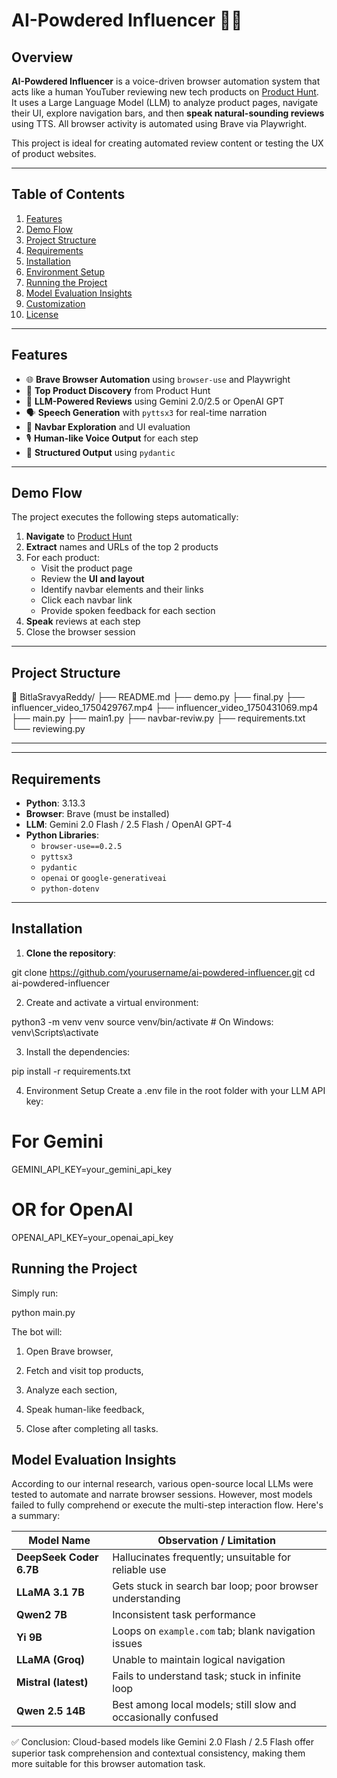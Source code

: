 # AI-Powdered Influencer 🎥🤖

## Overview

**AI-Powdered Influencer** is a voice-driven browser automation system that acts like a human YouTuber reviewing new tech products on [Product Hunt](https://www.producthunt.com/). It uses a Large Language Model (LLM) to analyze product pages, navigate their UI, explore navigation bars, and then **speak natural-sounding reviews** using TTS. All browser activity is automated using Brave via Playwright.

This project is ideal for creating automated review content or testing the UX of product websites.

---

## Table of Contents

1. [Features](#features)
2. [Demo Flow](#demo-flow)
3. [Project Structure](#project-structure)
4. [Requirements](#requirements)
5. [Installation](#installation)
6. [Environment Setup](#environment-setup)
7. [Running the Project](#running-the-project)
8. [Model Evaluation Insights](#model-evaluation-insights)
9. [Customization](#customization)
10. [License](#license)

---

## Features

- 🌐 **Brave Browser Automation** using `browser-use` and Playwright
- 🔎 **Top Product Discovery** from Product Hunt
- 🧠 **LLM-Powered Reviews** using Gemini 2.0/2.5 or OpenAI GPT
- 🗣️ **Speech Generation** with `pyttsx3` for real-time narration
- 🔗 **Navbar Exploration** and UI evaluation
- 🎙️ **Human-like Voice Output** for each step
- 🧾 **Structured Output** using `pydantic`

---

## Demo Flow

The project executes the following steps automatically:

1. **Navigate** to [Product Hunt](https://producthunt.com)
2. **Extract** names and URLs of the top 2 products
3. For each product:
   - Visit the product page
   - Review the **UI and layout**
   - Identify navbar elements and their links
   - Click each navbar link
   - Provide spoken feedback for each section
4. **Speak** reviews at each step
5. Close the browser session

---

## Project Structure

📁 BitlaSravyaReddy/
├── README.md
├── demo.py
├── final.py
├── influencer_video_1750429767.mp4
├── influencer_video_1750431069.mp4
├── main.py
├── main1.py
├── navbar-reviw.py
├── requirements.txt
└── reviewing.py


---


---

## Requirements

- **Python**: 3.13.3
- **Browser**: Brave (must be installed)
- **LLM**: Gemini 2.0 Flash / 2.5 Flash / OpenAI GPT-4
- **Python Libraries**:
  - `browser-use==0.2.5`
  - `pyttsx3`
  - `pydantic`
  - `openai` or `google-generativeai`
  - `python-dotenv`

---

## Installation

1. **Clone the repository**:

git clone https://github.com/yourusername/ai-powdered-influencer.git
cd ai-powdered-influencer


2. Create and activate a virtual environment:

python3 -m venv venv
source venv/bin/activate  # On Windows: venv\Scripts\activate



3. Install the dependencies:
   
pip install -r requirements.txt



4. Environment Setup
Create a .env file in the root folder with your LLM API key:

# For Gemini
GEMINI_API_KEY=your_gemini_api_key

# OR for OpenAI
OPENAI_API_KEY=your_openai_api_key

## Running the Project
Simply run:

python main.py

The bot will:

1. Open Brave browser,

2. Fetch and visit top products,

3. Analyze each section,

4. Speak human-like feedback,

5. Close after completing all tasks.



## Model Evaluation Insights


According to our internal research, various open-source local LLMs were tested to automate and narrate browser sessions. However, most models failed to fully comprehend or execute the multi-step interaction flow. Here's a summary:

| Model Name              | Observation / Limitation                                      |
| ----------------------- | ------------------------------------------------------------- |
| **DeepSeek Coder 6.7B** | Hallucinates frequently; unsuitable for reliable use          |
| **LLaMA 3.1 7B**        | Gets stuck in search bar loop; poor browser understanding     |
| **Qwen2 7B**            | Inconsistent task performance                                 |
| **Yi 9B**               | Loops on `example.com` tab; blank navigation issues           |
| **LLaMA (Groq)**        | Unable to maintain logical navigation                         |
| **Mistral (latest)**    | Fails to understand task; stuck in infinite loop              |
| **Qwen 2.5 14B**        | Best among local models; still slow and occasionally confused |

✅ Conclusion: Cloud-based models like Gemini 2.0 Flash / 2.5 Flash offer superior task comprehension and contextual consistency, making them more suitable for this browser automation task.

